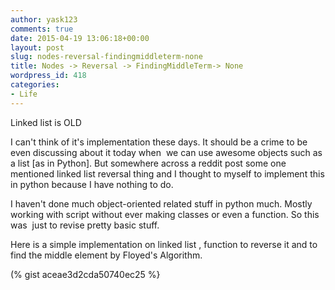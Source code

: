 ```yaml
---
author: yask123
comments: true
date: 2015-04-19 13:06:18+00:00
layout: post
slug: nodes-reversal-findingmiddleterm-none
title: Nodes -> Reversal -> FindingMiddleTerm-> None
wordpress_id: 418
categories:
- Life
---
```


Linked list is OLD

I can't think of it's implementation these days. It should be a crime to be even discussing about it today when  we can use awesome objects such as a list [as in Python]. But somewhere across a reddit post some one mentioned linked list reversal thing and I thought to myself to implement this in python because I have nothing to do.
 <!--more--> 

I haven't done much object-oriented related stuff in python much. Mostly working with script without ever making classes or even a function. So this was  just to revise pretty basic stuff.

Here is a simple implementation on linked list , function to reverse it and to find the middle element by Floyed's Algorithm.

(% gist aceae3d2cda50740ec25 %}
